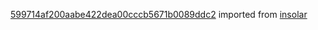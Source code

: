 [599714af200aabe422dea00cccb5671b0089ddc2](https://github.com/insolar/insolar/commit/599714af200aabe422dea00cccb5671b0089ddc2) imported from [insolar](https://github.com/insolar/insolar)
